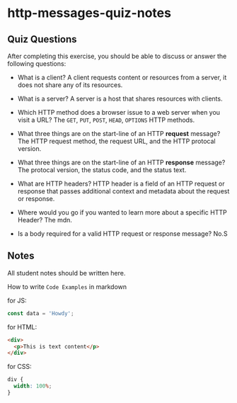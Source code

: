 # http-messages-quiz-notes

## Quiz Questions

After completing this exercise, you should be able to discuss or answer the following questions:

- What is a client?
  A client requests content or resources from a server, it does not share any of its resources.

- What is a server?
  A server is a host that shares resources with clients.

- Which HTTP method does a browser issue to a web server when you visit a URL?
  The `GET`, `PUT`, `POST`, `HEAD`, `OPTIONS` HTTP methods.

- What three things are on the start-line of an HTTP **request** message?
  The HTTP request method, the request URL, and the HTTP protocal version.

- What three things are on the start-line of an HTTP **response** message?
  The protocal version, the status code, and the status text.

- What are HTTP headers?
  HTTP header is a field of an HTTP request or response that passes additional context and metadata about the request or response.

- Where would you go if you wanted to learn more about a specific HTTP Header?
  The mdn.

- Is a body required for a valid HTTP request or response message?
  No.S

## Notes

All student notes should be written here.

How to write `Code Examples` in markdown

for JS:

```javascript
const data = 'Howdy';
```

for HTML:

```html
<div>
  <p>This is text content</p>
</div>
```

for CSS:

```css
div {
  width: 100%;
}
```

